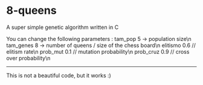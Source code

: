 # 8-queens
A super simple genetic algorithm written in C


You can change the following parameters : 
  tam_pop 5  -> population size\n
  tam_genes 8 -> number of queens / size of the chess board\n
  elitismo 0.6 // elitism rate\n
  prob_mut 0.1 // mutation probability\n
  prob_cruz 0.9 // cross over probability\n

-----------------------------------------------------------------------------------------------------------------------------------------

This is not a beautiful code, but it works :)
